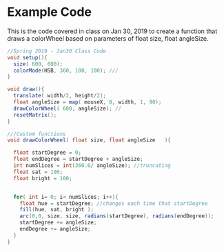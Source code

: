 # Example Code

This is the code covered in class on Jan 30, 2019 to create a function that draws a colorWheel based on parameters of float size, float angleSize.

```java
//Spring 2019 - Jan30 Class Code
void setup(){
  size( 600, 600);
  colorMode(HSB, 360, 100, 100); ///
}

void draw(){
  translate( width/2, height/2);
  float angleSize = map( mouseX, 0, width, 1, 90);
  drawColorWheel( 600, angleSize); //
  resetMatrix();
}

///Custom functions
void drawColorWheel( float size, float angleSize   ){

  float startDegree = 0;
  float endDegree = startDegree + angleSize;
  int numSlices = int(360.0/ angleSize); //truncating
  float sat = 100;
  float bright = 100;


  for( int i= 0; i< numSlices; i++){ 
    float hue = startDegree; //changes each time that startDegree
    fill(hue, sat, bright );
    arc(0,0, size, size, radians(startDegree), radians(endDegree));
    startDegree += angleSize;
    endDegree += angleSize; 
  }
}
```

